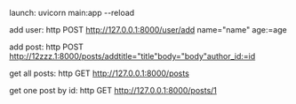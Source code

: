 launch: uvicorn main:app --reload

add user:
http POST http://127.0.0.1:8000/user/add name="name" age:=age

add post:
http POST http://12zzz.1:8000/posts/addtitle="title"body="body"author_id:=id


get all posts:
http GET http://127.0.0.1:8000/posts


get one post by id:
http GET http://127.0.0.1:8000/posts/1


